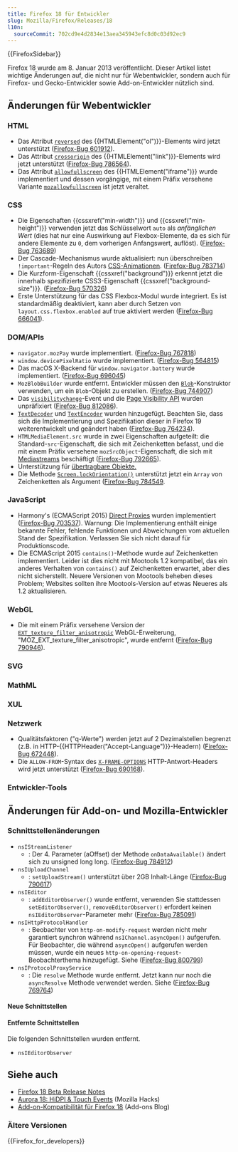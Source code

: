 ```yaml
---
title: Firefox 18 für Entwickler
slug: Mozilla/Firefox/Releases/18
l10n:
  sourceCommit: 702cd9e4d2834e13aea345943efc8d0c03d92ec9
---
```


{{FirefoxSidebar}}

Firefox 18 wurde am 8. Januar 2013 veröffentlicht. Dieser Artikel listet wichtige Änderungen auf, die nicht nur für Webentwickler, sondern auch für Firefox- und Gecko-Entwickler sowie Add-on-Entwickler nützlich sind.

## Änderungen für Webentwickler

### HTML

- Das Attribut [`reversed`](/de/docs/Web/HTML/Element/ol#reversed) des {{HTMLElement("ol")}}-Elements wird jetzt unterstützt ([Firefox-Bug 601912](https://bugzil.la/601912)).
- Das Attribut [`crossorigin`](/de/docs/Web/HTML/Element/link#crossorigin) des {{HTMLElement("link")}}-Elements wird jetzt unterstützt ([Firefox-Bug 786564](https://bugzil.la/786564)).
- Das Attribut [`allowfullscreen`](/de/docs/Web/HTML/Element/iframe#allowfullscreen) des {{HTMLElement("iframe")}} wurde implementiert und dessen vorgängige, mit einem Präfix versehene Variante [`mozallowfullscreen`](/de/docs/Web/HTML/Element/iframe#mozallowfullscreen) ist jetzt veraltet.

### CSS

- Die Eigenschaften {{cssxref("min-width")}} und {{cssxref("min-height")}} verwenden jetzt das Schlüsselwort `auto` als _anfänglichen Wert_ (dies hat nur eine Auswirkung auf Flexbox-Elemente, da es sich für andere Elemente zu `0`, dem vorherigen Anfangswert, auflöst). ([Firefox-Bug 763689](https://bugzil.la/763689))
- Der Cascade-Mechanismus wurde aktualisiert: nun überschreiben `!important`-Regeln des Autors [CSS-Animationen](/de/docs/Web/CSS/CSS_animations/Using_CSS_animations). ([Firefox-Bug 783714](https://bugzil.la/783714))
- Die Kurzform-Eigenschaft {{cssxref("background")}} erkennt jetzt die innerhalb spezifizierte CSS3-Eigenschaft {{cssxref("background-size")}}. ([Firefox-Bug 570326](https://bugzil.la/570326))
- Erste Unterstützung für das CSS Flexbox-Modul wurde integriert. Es ist standardmäßig deaktiviert, kann aber durch Setzen von `layout.css.flexbox.enabled` auf true aktiviert werden ([Firefox-Bug 666041](https://bugzil.la/666041)).

### DOM/APIs

- `navigator.mozPay` wurde implementiert. ([Firefox-Bug 767818](https://bugzil.la/767818))
- `window.devicePixelRatio` wurde implementiert. ([Firefox-Bug 564815](https://bugzil.la/564815))
- Das macOS X-Backend für `window.navigator.battery` wurde implementiert. ([Firefox-Bug 696045](https://bugzil.la/696045))
- `MozBlobBuilder` wurde entfernt. Entwickler müssen den [`Blob`](/de/docs/Web/API/Blob)-Konstruktor verwenden, um ein `Blob`-Objekt zu erstellen. ([Firefox-Bug 744907](https://bugzil.la/744907))
- Das [`visibilitychange`](/de/docs/Web/API/Document/visibilitychange_event)-Event und die [Page Visibility API](/de/docs/Web/API/Page_Visibility_API) wurden unpräfixiert ([Firefox-Bug 812086](https://bugzil.la/812086)).
- [`TextDecoder`](/de/docs/Web/API/TextDecoder) und [`TextEncoder`](/de/docs/Web/API/TextEncoder) wurden hinzugefügt. Beachten Sie, dass sich die Implementierung und Spezifikation dieser in Firefox 19 weiterentwickelt und geändert haben ([Firefox-Bug 764234](https://bugzil.la/764234)).
- `HTMLMediaElement.src` wurde in zwei Eigenschaften aufgeteilt: die Standard-`src`-Eigenschaft, die sich mit Zeichenketten befasst, und die mit einem Präfix versehene `mozSrcObject`-Eigenschaft, die sich mit [Mediastreams](/de/docs/Web/API/Media_Capture_and_Streams_API) beschäftigt ([Firefox-Bug 792665](https://bugzil.la/792665)).
- Unterstützung für [übertragbare Objekte.](/de/docs/Web/API/Web_Workers_API/Using_web_workers#passing_data_by_transferring_.c2.a0ownership_%28transferable_objects%29)
- Die Methode [`Screen.lockOrientation()`](/de/docs/Web/API/Screen/lockOrientation) unterstützt jetzt ein `Array` von Zeichenketten als Argument ([Firefox-Bug 784549](https://bugzil.la/784549).

### JavaScript

- Harmony's (ECMAScript 2015) [Direct Proxies](/de/docs/Web/JavaScript/Reference/Global_Objects/Proxy) wurden implementiert ([Firefox-Bug 703537](https://bugzil.la/703537)). Warnung: Die Implementierung enthält einige bekannte Fehler, fehlende Funktionen und Abweichungen vom aktuellen Stand der Spezifikation. Verlassen Sie sich nicht darauf für Produktionscode.
- Die ECMAScript 2015 `contains()`-Methode wurde auf Zeichenketten implementiert. Leider ist dies nicht mit Mootools 1.2 kompatibel, das ein anderes Verhalten von `contains()` auf Zeichenketten erwartet, aber dies nicht sicherstellt. Neuere Versionen von Mootools beheben dieses Problem; Websites sollten ihre Mootools-Version auf etwas Neueres als 1.2 aktualisieren.

### WebGL

- Die mit einem Präfix versehene Version der [`EXT_texture_filter_anisotropic`](/de/docs/Web/API/EXT_texture_filter_anisotropic) WebGL-Erweiterung, "MOZ_EXT_texture_filter_anisotropic", wurde entfernt ([Firefox-Bug 790946](https://bugzil.la/790946)).

### SVG

### MathML

### XUL

### Netzwerk

- Qualitätsfaktoren ("q-Werte") werden jetzt auf 2 Dezimalstellen begrenzt (z.B. in HTTP-{{HTTPHeader("Accept-Language")}}-Headern) ([Firefox-Bug 672448](https://bugzil.la/672448)).
- Die `ALLOW-FROM`-Syntax des [`X-FRAME-OPTIONS`](/de/docs/Web/HTTP/Reference/Headers/X-Frame-Options) HTTP-Antwort-Headers wird jetzt unterstützt ([Firefox-Bug 690168](https://bugzil.la/690168)).

### Entwickler-Tools

## Änderungen für Add-on- und Mozilla-Entwickler

### Schnittstellenänderungen

- `nsIStreamListener`
  - : Der 4. Parameter (aOffset) der Methode `onDataAvailable()` ändert sich zu unsigned long long. ([Firefox-Bug 784912](https://bugzil.la/784912))
- `nsIUploadChannel`
  - : `setUploadStream()` unterstützt über 2GB Inhalt-Länge ([Firefox-Bug 790617](https://bugzil.la/790617))
- `nsIEditor`
  - : `addEditorObserver()` wurde entfernt, verwenden Sie stattdessen `setEditorObserver()`, `removeEditorObserver()` erfordert keinen `nsIEditorObserver`-Parameter mehr ([Firefox-Bug 785091](https://bugzil.la/785091))
- `nsIHttpProtocolHandler`
  - : Beobachter von `http-on-modify-request` werden nicht mehr garantiert synchron während `nsIChannel.asyncOpen()` aufgerufen.
    Für Beobachter, die während `asyncOpen()` aufgerufen werden müssen, wurde ein neues `http-on-opening-request`-Beobachterthema hinzugefügt. Siehe ([Firefox-Bug 800799](https://bugzil.la/800799))
- `nsIProtocolProxyService`
  - : Die `resolve` Methode wurde entfernt. Jetzt kann nur noch die `asyncResolve` Methode verwendet werden. Siehe ([Firefox-Bug 769764](https://bugzil.la/769764))

#### Neue Schnittstellen

#### Entfernte Schnittstellen

Die folgenden Schnittstellen wurden entfernt.

- `nsIEditorObserver`

## Siehe auch

- [Firefox 18 Beta Release Notes](https://website-archive.mozilla.org/www.mozilla.org/firefox_releasenotes/en-us/firefox/18.0beta/releasenotes/)
- [Aurora 18: HiDPI & Touch Events](https://hacks.mozilla.org/2012/10/aurora-18-hidpi-touch-events/) (Mozilla Hacks)
- [Add-on-Kompatibilität für Firefox 18](https://blog.mozilla.org/addons/2012/12/28/compatibility-for-firefox-18/) (Add-ons Blog)

### Ältere Versionen

{{Firefox_for_developers}}
